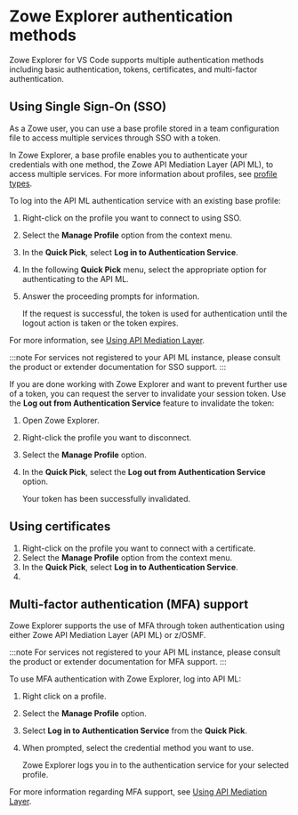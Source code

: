 # Zowe Explorer authentication methods

Zowe Explorer for VS Code supports multiple authentication methods including basic authentication, tokens, certificates, and multi-factor authentication.

## Using Single Sign-On (SSO)

As a Zowe user, you can use a base profile stored in a team configuration file to access multiple services through SSO with a token.

In Zowe Explorer, a base profile enables you to authenticate your credentials with one method, the Zowe API Mediation Layer (API ML), to access multiple services. For more information about profiles, see [profile types](https://docs.zowe.org/stable/user-guide/cli-using-using-team-profiles#zowe-cli-profile-types).

To log into the API ML authentication service with an existing base profile:

1. Right-click on the profile you want to connect to using SSO.
2. Select the **Manage Profile** option from the context menu.
3. In the **Quick Pick**, select **Log in to Authentication Service**.
4. In the following **Quick Pick** menu, select the appropriate option for authenticating to the API ML.
5. Answer the proceeding prompts for information.

   If the request is successful, the token is used for authentication until the logout action is taken or the token expires.

For more information, see [Using API Mediation Layer](https://docs.zowe.org/stable/user-guide/cli-using-integrating-apiml).

:::note
For services not registered to your API ML instance, please consult the product or extender documentation for SSO support.
:::

If you are done working with Zowe Explorer and want to prevent further use of a token, you can request the server to invalidate your session token. Use the **Log out from Authentication Service** feature to invalidate the token:

1. Open Zowe Explorer.
2. Right-click the profile you want to disconnect.
3. Select the **Manage Profile** option.
4. In the **Quick Pick**, select the **Log out from Authentication Service** option.

   Your token has been successfully invalidated.

## Using certificates

1. Right-click on the profile you want to connect with a certificate.
2. Select the **Manage Profile** option from the context menu.
3. In the **Quick Pick**, select **Log in to Authentication Service**.
4.

## Multi-factor authentication (MFA) support

Zowe Explorer supports the use of MFA through token authentication using either Zowe API Mediation Layer (API ML) or z/OSMF.

:::note
For services not registered to your API ML instance, please consult the product or extender documentation for MFA support.
:::

To use MFA authentication with Zowe Explorer, log into API ML:

1. Right click on a profile.
2. Select the **Manage Profile** option.
3. Select **Log in to Authentication Service** from the **Quick Pick**.
4. When prompted, select the credential method you want to use.

   Zowe Explorer logs you in to the authentication service for your selected profile.

For more information regarding MFA support, see [Using API Mediation Layer](https://docs.zowe.org/stable/user-guide/cli-using-integrating-apiml/).